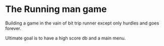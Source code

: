 # The Running man game

Building a game in the vain of bit trip runner except only hurdles and goes forever.

Ultimate goal is to have a high score db and a main menu.